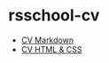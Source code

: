 # rsschool-cv

- [CV Markdown](https://Elvira-del.github.io/rsschool-cv/cv)
- [CV HTML & CSS](https://Elvira-del.github.io/rsschool-cv/)